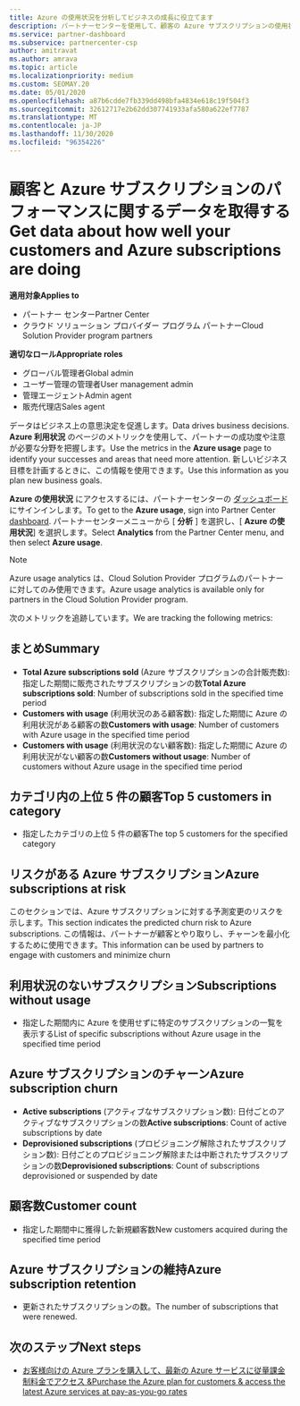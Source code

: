 ```yaml
---
title: Azure の使用状況を分析してビジネスの成長に役立てます
description: パートナーセンターを使用して、顧客の Azure サブスクリプションの使用状況に関するデータを取得する方法について説明します。 データには、販売、リスク、および使用中のサブスクリプションが含まれます。
ms.service: partner-dashboard
ms.subservice: partnercenter-csp
author: amitravat
ms.author: amrava
ms.topic: article
ms.localizationpriority: medium
ms.custom: SEOMAY.20
ms.date: 05/01/2020
ms.openlocfilehash: a87b6cdde7fb339dd498bfa4834e618c19f504f3
ms.sourcegitcommit: 32612717e2b62dd307741933afa580a622ef7787
ms.translationtype: MT
ms.contentlocale: ja-JP
ms.lasthandoff: 11/30/2020
ms.locfileid: "96354226"
---
```

# <a name="get-data-about-how-well-your-customers-and-azure-subscriptions-are-doing"></a><span data-ttu-id="588e8-104">顧客と Azure サブスクリプションのパフォーマンスに関するデータを取得する</span><span class="sxs-lookup"><span data-stu-id="588e8-104">Get data about how well your customers and Azure subscriptions are doing</span></span>

<span data-ttu-id="588e8-105">**適用対象**</span><span class="sxs-lookup"><span data-stu-id="588e8-105">**Applies to**</span></span>

- <span data-ttu-id="588e8-106">パートナー センター</span><span class="sxs-lookup"><span data-stu-id="588e8-106">Partner Center</span></span>
- <span data-ttu-id="588e8-107">クラウド ソリューション プロバイダー プログラム パートナー</span><span class="sxs-lookup"><span data-stu-id="588e8-107">Cloud Solution Provider program partners</span></span>

<span data-ttu-id="588e8-108">**適切なロール**</span><span class="sxs-lookup"><span data-stu-id="588e8-108">**Appropriate roles**</span></span>

- <span data-ttu-id="588e8-109">グローバル管理者</span><span class="sxs-lookup"><span data-stu-id="588e8-109">Global admin</span></span>
- <span data-ttu-id="588e8-110">ユーザー管理の管理者</span><span class="sxs-lookup"><span data-stu-id="588e8-110">User management admin</span></span>
- <span data-ttu-id="588e8-111">管理エージェント</span><span class="sxs-lookup"><span data-stu-id="588e8-111">Admin agent</span></span>
- <span data-ttu-id="588e8-112">販売代理店</span><span class="sxs-lookup"><span data-stu-id="588e8-112">Sales agent</span></span>

<span data-ttu-id="588e8-113">データはビジネス上の意思決定を促進します。</span><span class="sxs-lookup"><span data-stu-id="588e8-113">Data drives business decisions.</span></span> <span data-ttu-id="588e8-114">**Azure 利用状況** のページのメトリックを使用して、パートナーの成功度や注意が必要な分野を把握します。</span><span class="sxs-lookup"><span data-stu-id="588e8-114">Use the metrics in the **Azure usage** page to identify your successes and areas that need more attention.</span></span> <span data-ttu-id="588e8-115">新しいビジネス目標を計画するときに、この情報を使用できます。</span><span class="sxs-lookup"><span data-stu-id="588e8-115">Use this information as you plan new business goals.</span></span>

<span data-ttu-id="588e8-116">**Azure の使用状況** にアクセスするには、パートナーセンターの [ダッシュボード](https://partner.microsoft.com/dashboard)にサインインします。</span><span class="sxs-lookup"><span data-stu-id="588e8-116">To get to the **Azure usage**, sign into Partner Center [dashboard](https://partner.microsoft.com/dashboard).</span></span> <span data-ttu-id="588e8-117">パートナーセンターメニューから [ **分析** ] を選択し、[ **Azure の使用状況**] を選択します。</span><span class="sxs-lookup"><span data-stu-id="588e8-117">Select **Analytics** from the Partner Center menu, and then select **Azure usage**.</span></span>

> [!NOTE]
> <span data-ttu-id="588e8-118">Azure usage analytics は、Cloud Solution Provider プログラムのパートナーに対してのみ使用できます。</span><span class="sxs-lookup"><span data-stu-id="588e8-118">Azure usage analytics is available only for partners in the Cloud Solution Provider program.</span></span>

<span data-ttu-id="588e8-119">次のメトリックを追跡しています。</span><span class="sxs-lookup"><span data-stu-id="588e8-119">We are tracking the following metrics:</span></span>

## <a name="summary"></a><span data-ttu-id="588e8-120">まとめ</span><span class="sxs-lookup"><span data-stu-id="588e8-120">Summary</span></span>

- <span data-ttu-id="588e8-121">**Total Azure subscriptions sold** (Azure サブスクリプションの合計販売数): 指定した期間に販売されたサブスクリプションの数</span><span class="sxs-lookup"><span data-stu-id="588e8-121">**Total Azure subscriptions sold**: Number of subscriptions sold in the specified time period</span></span>  
- <span data-ttu-id="588e8-122">**Customers with usage** (利用状況のある顧客数): 指定した期間に Azure の利用状況がある顧客の数</span><span class="sxs-lookup"><span data-stu-id="588e8-122">**Customers with usage**: Number of customers with Azure usage in the specified time period</span></span>  
- <span data-ttu-id="588e8-123">**Customers with usage** (利用状況のない顧客数): 指定した期間に Azure の利用状況がない顧客の数</span><span class="sxs-lookup"><span data-stu-id="588e8-123">**Customers without usage**: Number of customers without Azure usage in the specified time period</span></span>  

## <a name="top-5-customers-in-category"></a><span data-ttu-id="588e8-124">カテゴリ内の上位 5 件の顧客</span><span class="sxs-lookup"><span data-stu-id="588e8-124">Top 5 customers in category</span></span>

- <span data-ttu-id="588e8-125">指定したカテゴリの上位 5 件の顧客</span><span class="sxs-lookup"><span data-stu-id="588e8-125">The top 5 customers for the specified category</span></span>  

## <a name="azure-subscriptions-at-risk"></a><span data-ttu-id="588e8-126">リスクがある Azure サブスクリプション</span><span class="sxs-lookup"><span data-stu-id="588e8-126">Azure subscriptions at risk</span></span>

<span data-ttu-id="588e8-127">このセクションでは、Azure サブスクリプションに対する予測変更のリスクを示します。</span><span class="sxs-lookup"><span data-stu-id="588e8-127">This section indicates the predicted churn risk to Azure subscriptions.</span></span> <span data-ttu-id="588e8-128">この情報は、パートナーが顧客とやり取りし、チャーンを最小化するために使用できます。</span><span class="sxs-lookup"><span data-stu-id="588e8-128">This information can be used by partners to engage with customers and minimize churn</span></span>

## <a name="subscriptions-without-usage"></a><span data-ttu-id="588e8-129">利用状況のないサブスクリプション</span><span class="sxs-lookup"><span data-stu-id="588e8-129">Subscriptions without usage</span></span>

- <span data-ttu-id="588e8-130">指定した期間内に Azure を使用せずに特定のサブスクリプションの一覧を表示する</span><span class="sxs-lookup"><span data-stu-id="588e8-130">List of specific subscriptions without Azure usage in the specified time period</span></span>  

## <a name="azure-subscription-churn"></a><span data-ttu-id="588e8-131">Azure サブスクリプションのチャーン</span><span class="sxs-lookup"><span data-stu-id="588e8-131">Azure subscription churn</span></span>

- <span data-ttu-id="588e8-132">**Active subscriptions** (アクティブなサブスクリプション数): 日付ごとのアクティブなサブスクリプションの数</span><span class="sxs-lookup"><span data-stu-id="588e8-132">**Active subscriptions**: Count of active subscriptions by date</span></span>  
- <span data-ttu-id="588e8-133">**Deprovisioned subscriptions** (プロビジョニング解除されたサブスクリプション数): 日付ごとのプロビジョニング解除または中断されたサブスクリプションの数</span><span class="sxs-lookup"><span data-stu-id="588e8-133">**Deprovisioned subscriptions**: Count of subscriptions deprovisioned or suspended by date</span></span>  

## <a name="customer-count"></a><span data-ttu-id="588e8-134">顧客数</span><span class="sxs-lookup"><span data-stu-id="588e8-134">Customer count</span></span>

- <span data-ttu-id="588e8-135">指定した期間中に獲得した新規顧客数</span><span class="sxs-lookup"><span data-stu-id="588e8-135">New customers acquired during the specified time period</span></span>  

## <a name="azure-subscription-retention"></a><span data-ttu-id="588e8-136">Azure サブスクリプションの維持</span><span class="sxs-lookup"><span data-stu-id="588e8-136">Azure subscription retention</span></span>

- <span data-ttu-id="588e8-137">更新されたサブスクリプションの数。</span><span class="sxs-lookup"><span data-stu-id="588e8-137">The number of subscriptions that were renewed.</span></span>

 ## <a name="next-steps"></a><span data-ttu-id="588e8-138">次のステップ</span><span class="sxs-lookup"><span data-stu-id="588e8-138">Next steps</span></span>

- [<span data-ttu-id="588e8-139">お客様向けの Azure プランを購入して、最新の Azure サービスに従量課金制料金でアクセス &</span><span class="sxs-lookup"><span data-stu-id="588e8-139">Purchase the Azure plan for customers & access the latest Azure services at pay-as-you-go rates</span></span>](purchase-azure-plan.md)
